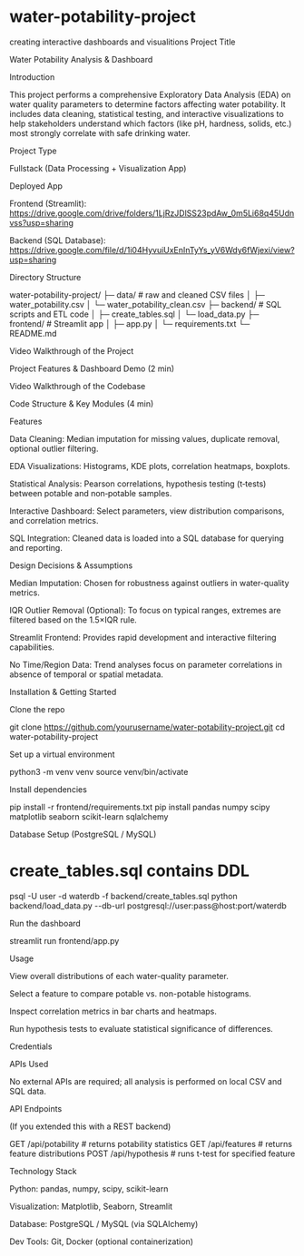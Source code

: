 # water-potability-project
creating interactive dashboards and visualitions 
Project Title

Water Potability Analysis & Dashboard

Introduction

This project performs a comprehensive Exploratory Data Analysis (EDA) on water quality parameters to determine factors affecting water potability. It includes data cleaning, statistical testing, and interactive visualizations to help stakeholders understand which factors (like pH, hardness, solids, etc.) most strongly correlate with safe drinking water.

Project Type

Fullstack (Data Processing + Visualization App)

Deployed App

Frontend (Streamlit): https://drive.google.com/drive/folders/1LjRzJDlSS23pdAw_0m5Li68q45Udnvss?usp=sharing

Backend (SQL Database): https://drive.google.com/file/d/1i04HyvuiUxEnInTyYs_yV6Wdy6fWjexi/view?usp=sharing

Directory Structure

water-potability-project/
├─ data/                    # raw and cleaned CSV files
│  ├─ water_potability.csv
│  └─ water_potability_clean.csv
├─ backend/                 # SQL scripts and ETL code
│  ├─ create_tables.sql
│  └─ load_data.py
├─ frontend/                # Streamlit app
│  ├─ app.py
│  └─ requirements.txt
└─ README.md

Video Walkthrough of the Project

Project Features & Dashboard Demo (2 min)

Video Walkthrough of the Codebase

Code Structure & Key Modules (4 min)

Features

Data Cleaning: Median imputation for missing values, duplicate removal, optional outlier filtering.

EDA Visualizations: Histograms, KDE plots, correlation heatmaps, boxplots.

Statistical Analysis: Pearson correlations, hypothesis testing (t‑tests) between potable and non‑potable samples.

Interactive Dashboard: Select parameters, view distribution comparisons, and correlation metrics.

SQL Integration: Cleaned data is loaded into a SQL database for querying and reporting.

Design Decisions & Assumptions

Median Imputation: Chosen for robustness against outliers in water-quality metrics.

IQR Outlier Removal (Optional): To focus on typical ranges, extremes are filtered based on the 1.5×IQR rule.

Streamlit Frontend: Provides rapid development and interactive filtering capabilities.

No Time/Region Data: Trend analyses focus on parameter correlations in absence of temporal or spatial metadata.

Installation & Getting Started

Clone the repo

git clone https://github.com/yourusername/water-potability-project.git
cd water-potability-project

Set up a virtual environment

python3 -m venv venv
source venv/bin/activate

Install dependencies

pip install -r frontend/requirements.txt
pip install pandas numpy scipy matplotlib seaborn scikit-learn sqlalchemy

Database Setup (PostgreSQL / MySQL)

# create_tables.sql contains DDL
psql -U user -d waterdb -f backend/create_tables.sql
python backend/load_data.py --db-url postgresql://user:pass@host:port/waterdb

Run the dashboard

streamlit run frontend/app.py

Usage

View overall distributions of each water-quality parameter.

Select a feature to compare potable vs. non-potable histograms.

Inspect correlation metrics in bar charts and heatmaps.

Run hypothesis tests to evaluate statistical significance of differences.

Credentials

APIs Used

No external APIs are required; all analysis is performed on local CSV and SQL data.

API Endpoints

(If you extended this with a REST backend)

GET  /api/potability       # returns potability statistics
GET  /api/features         # returns feature distributions
POST /api/hypothesis       # runs t-test for specified feature

Technology Stack

Python: pandas, numpy, scipy, scikit-learn

Visualization: Matplotlib, Seaborn, Streamlit

Database: PostgreSQL / MySQL (via SQLAlchemy)

Dev Tools: Git, Docker (optional containerization)

